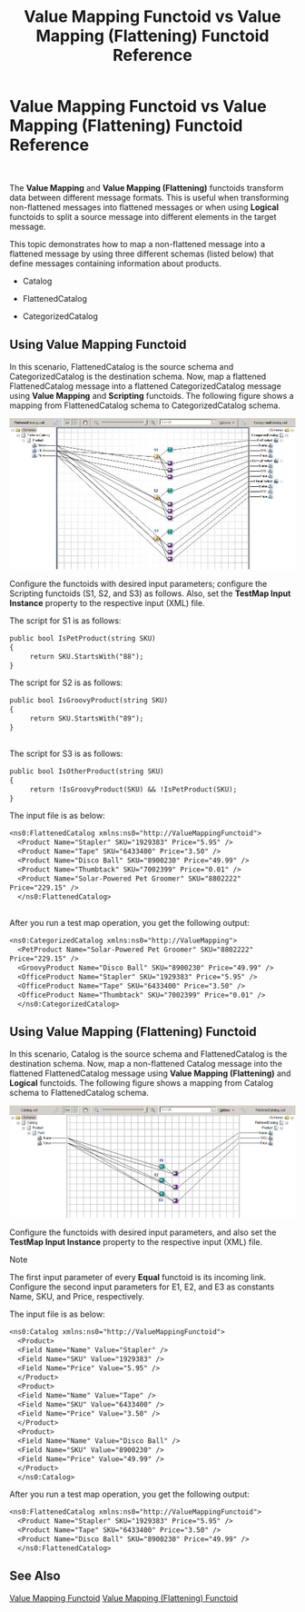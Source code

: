 ﻿---
title: Value Mapping Functoid vs Value Mapping (Flattening) Functoid Reference
TOCTitle: Value Mapping Functoid vs Value Mapping (Flattening) Functoid Reference
ms:assetid: c9f39814-8506-4319-860d-42c693206b34
ms:mtpsurl: https://msdn.microsoft.com/en-us/library/Gg167401(v=BTS.80)
ms:contentKeyID: 51531174
ms.date: 08/30/2017
mtps_version: v=BTS.80
---

# Value Mapping Functoid vs Value Mapping (Flattening) Functoid Reference

 

The **Value Mapping** and **Value Mapping (Flattening)** functoids transform data between different message formats. This is useful when transforming non-flattened messages into flattened messages or when using **Logical** functoids to split a source message into different elements in the target message.

This topic demonstrates how to map a non-flattened message into a flattened message by using three different schemas (listed below) that define messages containing information about products.

  - Catalog

  - FlattenedCatalog

  - CategorizedCatalog

## Using Value Mapping Functoid

In this scenario, FlattenedCatalog is the source schema and CategorizedCatalog is the destination schema. Now, map a flattened FlattenedCatalog message into a flattened CategorizedCatalog message using **Value Mapping** and **Scripting** functoids. The following figure shows a mapping from FlattenedCatalog schema to CategorizedCatalog schema.

![ValueMappingFunctoid](images/Gg167401.fd331d17-423e-40b0-aa5e-68adb6d856fe(BTS.80).jpeg "ValueMappingFunctoid")

Configure the functoids with desired input parameters; configure the Scripting functoids (S1, S2, and S3) as follows. Also, set the **TestMap Input Instance** property to the respective input (XML) file.

The script for S1 is as follows:

``` 
public bool IsPetProduct(string SKU)  
{  
     return SKU.StartsWith("88");  
}  
```

The script for S2 is as follows:

``` 
public bool IsGroovyProduct(string SKU)  
{  
     return SKU.StartsWith("89");  
}  
  
```

The script for S3 is as follows:

``` 
public bool IsOtherProduct(string SKU)  
{  
     return !IsGroovyProduct(SKU) && !IsPetProduct(SKU);  
}  
```

The input file is as below:

``` 
<ns0:FlattenedCatalog xmlns:ns0="http://ValueMappingFunctoid">  
  <Product Name="Stapler" SKU="1929383" Price="5.95" />   
  <Product Name="Tape" SKU="6433400" Price="3.50" />   
  <Product Name="Disco Ball" SKU="8900230" Price="49.99" />   
  <Product Name="Thumbtack" SKU="7002399" Price="0.01" />   
  <Product Name="Solar-Powered Pet Groomer" SKU="8802222" Price="229.15" />   
  </ns0:FlattenedCatalog>  
  
```

After you run a test map operation, you get the following output:

``` 
<ns0:CategorizedCatalog xmlns:ns0="http://ValueMapping">  
  <PetProduct Name="Solar-Powered Pet Groomer" SKU="8802222" Price="229.15" />   
  <GroovyProduct Name="Disco Ball" SKU="8900230" Price="49.99" />   
  <OfficeProduct Name="Stapler" SKU="1929383" Price="5.95" />   
  <OfficeProduct Name="Tape" SKU="6433400" Price="3.50" />   
  <OfficeProduct Name="Thumbtack" SKU="7002399" Price="0.01" />   
  </ns0:CategorizedCatalog>  
```

## Using Value Mapping (Flattening) Functoid

In this scenario, Catalog is the source schema and FlattenedCatalog is the destination schema. Now, map a non-flattened Catalog message into the flattened FlattenedCatalog message using **Value Mapping (Flattening)** and **Logical** functoids. The following figure shows a mapping from Catalog schema to FlattenedCatalog schema.

![Value Mapping (Flattening)](images/Gg167401.3529a1ae-5469-4698-94c4-93604b93199c(BTS.80).jpeg "Value Mapping (Flattening)")

Configure the functoids with desired input parameters, and also set the **TestMap Input Instance** property to the respective input (XML) file.


> [!NOTE]
> <P>The first input parameter of every <STRONG>Equal</STRONG> functoid is its incoming link. Configure the second input parameters for E1, E2, and E3 as constants Name, SKU, and Price, respectively.</P>



The input file is as below:

``` 
<ns0:Catalog xmlns:ns0="http://ValueMappingFunctoid">  
  <Product>  
  <Field Name="Name" Value="Stapler" />   
  <Field Name="SKU" Value="1929383" />   
  <Field Name="Price" Value="5.95" />   
  </Product>  
  <Product>  
  <Field Name="Name" Value="Tape" />   
  <Field Name="SKU" Value="6433400" />   
  <Field Name="Price" Value="3.50" />   
  </Product>  
  <Product>  
  <Field Name="Name" Value="Disco Ball" />   
  <Field Name="SKU" Value="8900230" />   
  <Field Name="Price" Value="49.99" />   
  </Product>  
  </ns0:Catalog>  
```

After you run a test map operation, you get the following output:

``` 
<ns0:FlattenedCatalog xmlns:ns0="http://ValueMappingFunctoid">  
  <Product Name="Stapler" SKU="1929383" Price="5.95" />   
  <Product Name="Tape" SKU="6433400" Price="3.50" />   
  <Product Name="Disco Ball" SKU="8900230" Price="49.99" />   
  </ns0:FlattenedCatalog>  
```

## See Also

[Value Mapping Functoid](https://msdn.microsoft.com/library/aa559723\(v=bts.80\))  
[Value Mapping (Flattening) Functoid](https://msdn.microsoft.com/library/aa578572\(v=bts.80\))

